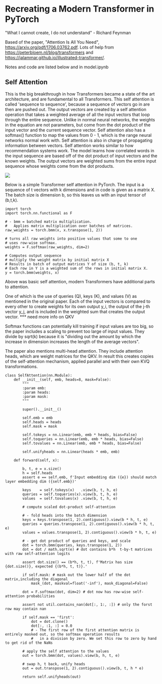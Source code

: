 # Recreating a Modern Transformer in PyTorch

"What I cannot create, I do not understand" - Richard Feynman

Based of the paper, "Attention Is All You Need", https://arxiv.org/pdf/1706.03762.pdf.
Lots of help from https://peterbloem.nl/blog/transformers and https://jalammar.github.io/illustrated-transformer/.

Notes and code are listed below and in model.ipynb

## Self Attention

This is the big breakthrough in how Transformers became a state of the art architecture, and are fundamental to all Transformers.
This self attention is called 'sequence to sequence', because a sequence of vectors go in are then are pushed out.
The output vectors are created by a self attention operation that takes a weighted average of all the input vectors that loop through the entire sequence. Unlike in normal neural networks, the weights in the equation are not parameters, but come from the dot product of the input vector and the current sequence vector. Self attention also has a softmax() function to map the values from 0 - 1, which is the range neural networks normal work with. Self attention is also in charge of propagating information between vectors.
Self attention works similar to how recommendation systems work. The model learns how correlated words in the input sequence are based off of the dot product of input vectors and the known weights. The output vectors are weighted sums from the entire input sequence whose weights come from the dot products.

<img src="https://render.githubusercontent.com/render/math?math={\color{black} \displaystyle\sum_{d=0}^{d_{max}}}">

Below is a simple Transformer self attention in PyTorch.
The input is a sequence of t vectors with k dimensions and in code is given as a matrix X.
The batch size is dimension b, so this leaves us with an input tensor of (b,t,k).

```
import torch
import torch.nn.functional as F

# - bmm = batched matrix multiplication.
#   Applies matrix multiplication over batches of matrices.
raw_weights = torch.bmm(x, x.transpose(1, 2))

# turns all raw weights into positive values that some to one
# uses row-wise softmax.
weights = F.softmax(raw_weights, dim=2)

# Computes output sequence
# multiply the weight matrix by initial matrix X
# Results in batch of output matrices Y of size (b, t, k)
# Each row in Y is a weighted sum of the rows in initial matrix X.
y = torch.bmm(weights, x)
```

Above was basic self attention, modern Transformers have additional parts to attention.

One of which is the use of queries (Q), keys (K), and values (V) as mentioned in the original paper. Each of the input vectors is compared to every other to create weights for its own output y_i, the output of the j-th vector y_j, and is included in the weighted sum that creates the output vector.
\*\*\* need more info on QKV

Softmax functions can potentially kill training if input values are too big, so the paper includes a scaling to prevent too large of input values. They divide by sqrt(k) because it is "dividing out the amount by which the increase in dimension increases the length of the average vectors".

The paper also mentions multi-head attention. They include attention heads, which are weight matrices for the QKV. In result this creates copies of the self-attention mechanism, applied parallel and with their own KVQ transformations.

```
class SelfAttention(nn.Module):
    def __init__(self, emb, heads=8, mask=False):
        """
        :param emb:
        :param heads:
        :param mask:
        """

        super().__init__()

        self.emb = emb
        self.heads = heads
        self.mask = mask

        self.tokeys = nn.Linear(emb, emb * heads, bias=False)
        self.toqueries = nn.Linear(emb, emb * heads, bias=False)
        self.tovalues = nn.Linear(emb, emb * heads, bias=False)

        self.unifyheads = nn.Linear(heads * emb, emb)

    def forward(self, x):

        b, t, e = x.size()
        h = self.heads
        assert e == self.emb, f'Input embedding dim ({e}) should match layer embedding dim ({self.emb})'

        keys    = self.tokeys(x)   .view(b, t, h, e)
        queries = self.toqueries(x).view(b, t, h, e)
        values  = self.tovalues(x) .view(b, t, h, e)

        # compute scaled dot-product self-attention

        # - fold heads into the batch dimension
        keys = keys.transpose(1, 2).contiguous().view(b * h, t, e)
        queries = queries.transpose(1, 2).contiguous().view(b * h, t, e)
        values = values.transpose(1, 2).contiguous().view(b * h, t, e)

        # - get dot product of queries and keys, and scale
        dot = torch.bmm(queries, keys.transpose(1, 2))
        dot = dot / math.sqrt(e) # dot contains b*h  t-by-t matrices with raw self-attention logits

        assert dot.size() == (b*h, t, t), f'Matrix has size {dot.size()}, expected {(b*h, t, t)}.'

        if self.mask: # mask out the lower half of the dot matrix,including the diagonal
            mask_(dot, maskval=float('-inf'), mask_diagonal=False)

        dot = F.softmax(dot, dim=2) # dot now has row-wise self-attention probabilities

        assert not util.contains_nan(dot[:, 1:, :]) # only the forst row may contain nan

        if self.mask == 'first':
            dot = dot.clone()
            dot[:, :1, :] = 0.0
            # - The first row of the first attention matrix is entirely masked out, so the softmax operation results
            #   in a division by zero. We set this row to zero by hand to get rid of the NaNs

        # apply the self attention to the values
        out = torch.bmm(dot, values).view(b, h, t, e)

        # swap h, t back, unify heads
        out = out.transpose(1, 2).contiguous().view(b, t, h * e)

        return self.unifyheads(out)
```
